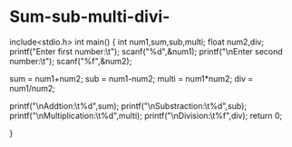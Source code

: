 # Sum-sub-multi-divi-
include<stdio.h>
int main()
{
  int num1,sum,sub,multi;
  float num2,div;
  printf("Enter first number:\t");
  scanf("%d",&num1);
  printf("\nEnter second   number:\t");
  scanf("%f",&num2);

  sum = num1+num2;
  sub = num1-num2;
  multi = num1*num2;
  div = num1/num2;

  printf("\nAddtion:\t%d",sum);
  printf("\nSubstraction:\t%d",sub);
printf("\nMultiplication:\t%d",multi);
  printf("\nDivision:\t%f",div);
  return 0;

}
